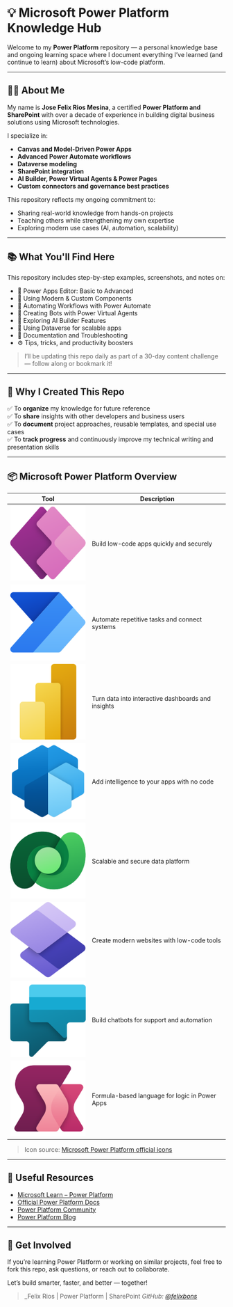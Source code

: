 # 💡 Microsoft Power Platform Knowledge Hub

Welcome to my **Power Platform** repository — a personal knowledge base and ongoing learning space where I document everything I’ve learned (and continue to learn) about Microsoft’s low-code platform.

---

## 👨‍💻 About Me

My name is **Jose Felix Rios Mesina**, a certified **Power Platform and SharePoint** with over a decade of experience in building digital business solutions using Microsoft technologies.

I specialize in:
- **Canvas and Model-Driven Power Apps**
- **Advanced Power Automate workflows**
- **Dataverse modeling**
- **SharePoint integration**
- **AI Builder, Power Virtual Agents & Power Pages**
- **Custom connectors and governance best practices**

This repository reflects my ongoing commitment to:
- Sharing real-world knowledge from hands-on projects
- Teaching others while strengthening my own expertise
- Exploring modern use cases (AI, automation, scalability)

---

## 📚 What You'll Find Here

This repository includes step-by-step examples, screenshots, and notes on:

- 🧱 Power Apps Editor: Basic to Advanced
- 🧩 Using Modern & Custom Components
- 🔁 Automating Workflows with Power Automate
- 💬 Creating Bots with Power Virtual Agents
- 🤖 Exploring AI Builder Features
- 🧠 Using Dataverse for scalable apps
- 📄 Documentation and Troubleshooting
- ⚙️ Tips, tricks, and productivity boosters

> I’ll be updating this repo daily as part of a 30-day content challenge — follow along or bookmark it!

---

## 📌 Why I Created This Repo

✅ To **organize** my knowledge for future reference  
✅ To **share** insights with other developers and business users  
✅ To **document** project approaches, reusable templates, and special use cases  
✅ To **track progress** and continuously improve my technical writing and presentation skills  

---

## 📦 Microsoft Power Platform Overview

| Tool                  | Description                                                                 |
|-----------------------|-----------------------------------------------------------------------------|
| ![Power Apps](/PowerPlatform/assets/PowerApps_scalable.svg) | Build low-code apps quickly and securely |
| ![Power Automate](/PowerPlatform/assets/PowerAutomate_scalable.svg) | Automate repetitive tasks and connect systems |
| ![Power BI](/PowerPlatform/assets/PowerBI_scalable.svg) | Turn data into interactive dashboards and insights |
| ![AI Builder](/PowerPlatform/assets/AIBuilder_scalable.svg) | Add intelligence to your apps with no code |
| ![Dataverse](/PowerPlatform/assets/Dataverse_scalable.svg) | Scalable and secure data platform |
| ![Power Pages](/PowerPlatform/assets/PowerPages_scalable.svg) | Create modern websites with low-code tools |
| ![Power Virtual Agents](/PowerPlatform/assets/PowerVirtualAgents_scalable.svg) | Build chatbots for support and automation |
| ![Power Fx](/PowerPlatform/assets/PowerFx_scalable.svg) | Formula-based language for logic in Power Apps |

> Icon source: [Microsoft Power Platform official icons](https://learn.microsoft.com/en-us/power-platform/guidance/icons)

---

## 🔗 Useful Resources

- [Microsoft Learn – Power Platform](https://learn.microsoft.com/en-us/training/powerplatform/)
- [Official Power Platform Docs](https://learn.microsoft.com/en-us/power-platform/)
- [Power Platform Community](https://powerusers.microsoft.com/)
- [Power Platform Blog](https://powerplatform.microsoft.com/en-us/blog/)

---

## 🙌 Get Involved

If you’re learning Power Platform or working on similar projects, feel free to fork this repo, ask questions, or reach out to collaborate.

Let’s build smarter, faster, and better — together!

> _Felix Rios | Power Platform | SharePoint
> _GitHub: [@felixbons](https://github.com/felixbons)_